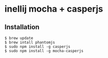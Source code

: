 # inellij mocha + casperjs



## Installation

```shell
$ brew update 
$ brew intall phantomjs
$ sudo npm install -g casperjs
$ sudo npm install -g mocha-casperjs
```

